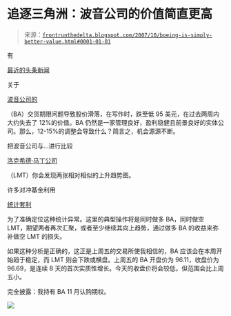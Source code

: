 <!--yml

类别: 未分类

日期: 2024-05-12 23:44:34

-->

# 追逐三角洲：波音公司的价值简直更高

> 来源：[`frontrunthedelta.blogspot.com/2007/10/boeing-is-simply-better-value.html#0001-01-01`](https://frontrunthedelta.blogspot.com/2007/10/boeing-is-simply-better-value.html#0001-01-01)

有

[最近的头条新闻](http://biz.yahoo.com/ap/071005/boeing_mover.html?.v=3)

关于

[波音公司的](http://stockcharts.com/h-sc/ui?s=ba)

（BA）交货期限问题导致股价滑落，在写作时，跌至低 95 美元，在过去两周内大约失去了 12%的价值。BA 仍然是一家管理良好，盈利稳健且前景良好的实体公司。那么，12-15%的调整会导致什么？简言之，机会源源不断。

把波音公司与...进行比较

[洛克希德·马丁公司](http://stockcharts.com/h-sc/ui?s=lmt)

（LMT）你会发现两张相对相似的上升趋势图。

许多对冲基金利用

[统计套利](http://en.wikipedia.org/wiki/Statistical_arbitrage)

为了准确定位这种统计异常。这里的典型操作将是同时做多 BA，同时做空 LMT，期望两者再次汇聚，或者至少继续其向上趋势，通过做多 BA 的收益来弥补做空 LMT 的损失。

如果这种分析是正确的，这正是上周五的交易所使我相信的，BA 应该会在本周开始趋于稳定，而 LMT 则会下跌或横盘。上周五的 BA 开盘价为 96.11，收盘价为 96.69，是连续 8 天的首次实质性增长。今天的收盘价将会较低，但范围会比上周五小。

完全披露：我持有 BA 11 月认购期权。

![](https://blogger.googleusercontent.com/img/b/R29vZ2xl/AVvXsEh6qOL48l0UnjnxXOD0Z4LjvuMKVvWxSDT0bJnkj8IB67_DneXkDyHpv9vWkNHgv_LU7eOYlq9YGo1RRg5FwPKWxpCWQb3fm7NJOFE7PtH1Za4QVwapPLoq3TOIKE7DVFJGri-S3ElraTg/s1600-h/balmt45.jpg)
